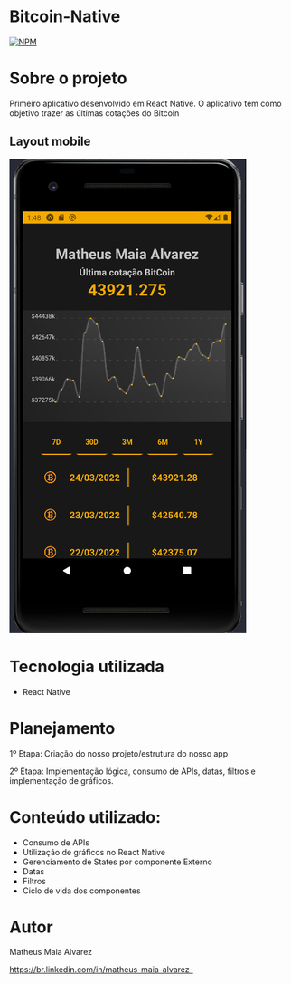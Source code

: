 # Bitcoin-Native
[![NPM](https://img.shields.io/npm/l/react)](https://github.com/MatheusAlvarez/Bitcoin-Native/blob/main/LICENSE) 

# Sobre o projeto
Primeiro aplicativo desenvolvido em React Native. O aplicativo tem como objetivo trazer as últimas cotações do Bitcoin 

## Layout mobile
![Mobile 1](https://github.com/MatheusAlvarez/Bitcoin-Native/blob/main/assets/mobile1.png)

# Tecnologia utilizada
- React Native

#  Planejamento
1º Etapa:
Criação do nosso projeto/estrutura do nosso app

2º Etapa:
Implementação lógica, consumo de APIs, datas, filtros e implementação de gráficos.

# Conteúdo utilizado:

- Consumo de APIs
- Utilização de gráficos no React Native
- Gerenciamento de States por componente Externo
- Datas
- Filtros
- Ciclo de vida dos componentes

# Autor
Matheus Maia Alvarez

https://br.linkedin.com/in/matheus-maia-alvarez-
